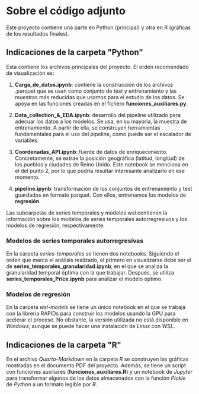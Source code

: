 # Sobre el código adjunto

Este proyecto contiene una parte en Python (principal) y otra en R (gráficas de los resultados finales).

## Indicaciones de la carpeta "Python"

Esta contiene los archivos principales del proyecto. El orden recomendado de visualización es:

1. **Carga_de_datos.ipynb**: contiene la construcción de los archivos .parquet que se usan como conjunto de test y entrenamiento y las muestras más reducidas que usamos para el estudio de los datos. Se apoya en las funciones creadas en el fichero **funciones_auxiliares.py**.

2. **Data_collection_&_EDA.ipynb**: desarrollo del pipeline utilizado para adecuar los datos a los modelos. Se usa, en su mayoría, la muestra de entrenamiento. A partir de ella, se construyen herramientas fundamentales para el uso del pipeline, como puede ser el escalador de variables.

3. **Coordenadas_API.ipynb**: fuente de datos de enriquecimiento. Concretamente, se extrae la posición geográfica (latitud, longitud) de los pueblos y ciudades de Reino Unido. Este notebook se menciona en el del punto 2, por lo que podría resultar interesante analizarlo en ese momento.

4. **pipeline.ipynb**: transformación de los conjuntos de entrenamiento y test guardados en formato parquet. Con ellos, entrenamos los modelos de **regresión**.

Las subcarpetas de series temporales y modelos wsl contienen la información sobre los modelos de series temporales autorregresivos y los modelos de regresión, respectivamente.

### Modelos de series temporales autorregresivas

En la carpeta *series-temporales* se tienen dos notebooks. Siguiendo el orden que marca el análisis realizado, el primero en visualizarse debe ser el de **series_temporales_granularidad.ipynb**, en el que se analiza la granularidad temporal óptima con la que trabajar. Después, se utiliza **series_temporales_Price.ipynb** para analizar el modelo óptimo.

### Modelos de regresión

En la carpeta *wsl-models* se tiene un único notebook en el que se trabaja con la librería RAPIDs para construir los modelos usando la GPU para acelerar el proceso. No obstante, la versión utilizada no está disponible en *Windows*, aunque se puede hacer una instalación de *Linux* con *WSL*.

## Indicaciones de la carpeta "R"

En el archivo *Quarto-Markdown* en la carpeta *R* se construyen las gráficas mostradas en el documento PDF del proyecto. Además, se tiene un script con funciones auxiliares (**funciones_auxiliares.R**) y un notebook de *Jupyter* para transformar algunos de los datos almacenados con la función *Pickle* de *Python* a un formato legible por *R*.
